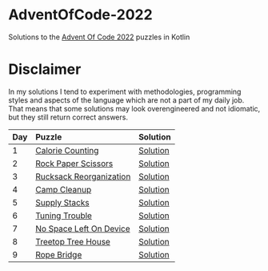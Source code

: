 # AdventOfCode-2022

Solutions to the [Advent Of Code 2022](https://adventofcode.com/2022) puzzles in Kotlin

# Disclaimer

In my solutions I tend to experiment with methodologies, programming styles and aspects of the language which are not a part of my daily job. That means that some solutions may look overengineered and not idiomatic, but they still return correct answers.

|Day| Puzzle| Solution|
|---|:-------|---------|
| 1 |[Calorie Counting](https://adventofcode.com/2022/day/1) |[Solution](https://github.com/valerakostin/AdventOfCode-2022/blob/main/src/Day01.kt)|
| 2 |[Rock Paper Scissors](https://adventofcode.com/2022/day/2) |[Solution](https://github.com/valerakostin/AdventOfCode-2022/blob/main/src/Day02.kt)|
| 3 |[Rucksack Reorganization](https://adventofcode.com/2022/day/3) |[Solution](https://github.com/valerakostin/AdventOfCode-2022/blob/main/src/Day03.kt)|
| 4 |[Camp Cleanup](https://adventofcode.com/2022/day/4) |[Solution](https://github.com/valerakostin/AdventOfCode-2022/blob/main/src/Day04.kt)|
| 5 |[Supply Stacks](https://adventofcode.com/2022/day/5) |[Solution](https://github.com/valerakostin/AdventOfCode-2022/blob/main/src/Day05.kt)|
| 6 |[Tuning Trouble](https://adventofcode.com/2022/day/6) |[Solution](https://github.com/valerakostin/AdventOfCode-2022/blob/main/src/Day06.kt)|
| 7 |[No Space Left On Device](https://adventofcode.com/2022/day/7) |[Solution](https://github.com/valerakostin/AdventOfCode-2022/blob/main/src/Day07.kt)|
| 8 |[Treetop Tree House](https://adventofcode.com/2022/day/8) |[Solution](https://github.com/valerakostin/AdventOfCode-2022/blob/main/src/Day08.kt)|
| 9 |[Rope Bridge](https://adventofcode.com/2022/day/9) |[Solution](https://github.com/valerakostin/AdventOfCode-2022/blob/main/src/Day09.kt)|
